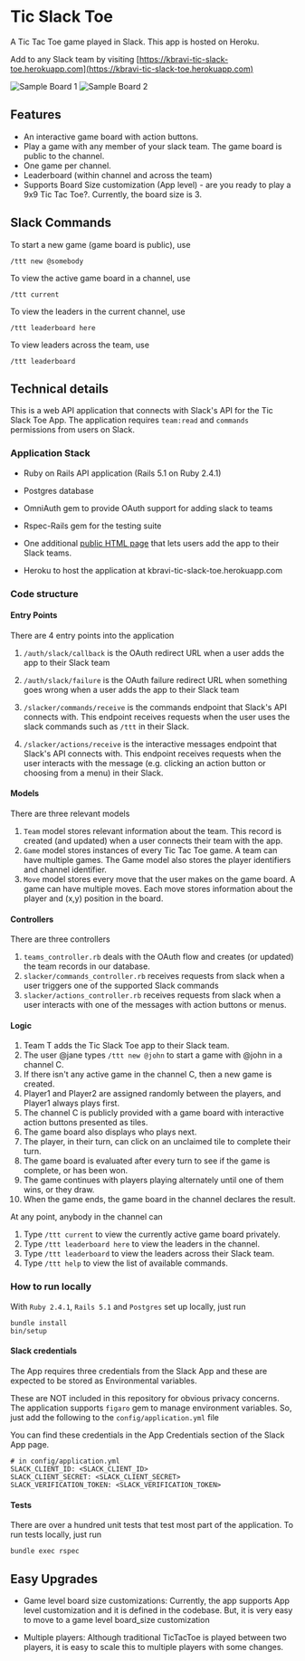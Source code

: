 # Tic Slack Toe

A Tic Tac Toe game played in Slack. This app is hosted on Heroku.

Add to any Slack team by visiting [https://kbravi-tic-slack-toe.herokuapp.com](https://kbravi-tic-slack-toe.herokuapp.com)

![Sample Board 1](http://i.imgur.com/4MSH7VQ.png)
![Sample Board 2](http://i.imgur.com/HEX8DCJ.png)

## Features
* An interactive game board with action buttons.
* Play a game with any member of your slack team. The game board is public to the channel.
* One game per channel.
* Leaderboard (within channel and across the team)
* Supports Board Size customization (App level) - are you ready to play a 9x9 Tic Tac Toe?. Currently, the board size is 3.

## Slack Commands
To start a new game (game board is public), use
```
/ttt new @somebody
```
To view the active game board in a channel, use
```
/ttt current
```
To view the leaders in the current channel, use
```
/ttt leaderboard here
```
To view leaders across the team, use
```
/ttt leaderboard
```

## Technical details

This is a web API application that connects with Slack's API for the Tic Slack Toe App. The application requires `team:read` and `commands` permissions from users on Slack.

### Application Stack
* Ruby on Rails API application (Rails 5.1 on Ruby 2.4.1)
* Postgres database

* OmniAuth gem to provide OAuth support for adding slack to teams
* Rspec-Rails gem for the testing suite

* One additional [public HTML page](https://kbravi-tic-slack-toe.herokuapp.com) that lets users add the app to their Slack teams.

* Heroku to host the application at kbravi-tic-slack-toe.herokuapp.com

### Code structure

#### Entry Points
There are 4 entry points into the application
1. `/auth/slack/callback` is the OAuth redirect URL when a user adds the app to their Slack team
2. `/auth/slack/failure` is the OAuth failure redirect URL when something goes wrong when a user adds the app to their Slack team

3. `/slacker/commands/receive` is the commands endpoint that Slack's API connects with. This endpoint receives requests when the user uses the slack commands such as `/ttt` in their Slack.
4. `/slacker/actions/receive` is the interactive messages endpoint that Slack's API connects with. This endpoint receives requests when the user interacts with the message (e.g. clicking an action button or choosing from a menu) in their Slack.

#### Models
There are three relevant models
1. `Team` model stores relevant information about the team. This record is created (and updated) when a user connects their team with the app.
2. `Game` model stores instances of every Tic Tac Toe game. A team can have multiple games. The Game model also stores the player identifiers and channel identifier.
3. `Move` model stores every move that the user makes on the game board. A game can have multiple moves. Each move stores information about the player and (x,y) position in the board.

#### Controllers
There are three controllers
1. `teams_controller.rb` deals with the OAuth flow and creates (or updated) the team records in our database.
2. `slacker/commands_controller.rb` receives requests from slack when a user triggers one of the supported Slack commands
3. `slacker/actions_controller.rb` receives requests from slack when a user interacts with one of the messages with action buttons or menus.

#### Logic
1. Team T adds the Tic Slack Toe app to their Slack team.
2. The user @jane types `/ttt new @john` to start a game with @john in a channel C.
3. If there isn't any active game in the channel C, then a new game is created.
4. Player1 and Player2 are assigned randomly between the players, and Player1 always plays first.
5. The channel C is publicly provided with a game board with interactive action buttons presented as tiles.
6. The game board also displays who plays next.
7. The player, in their turn, can click on an unclaimed tile to complete their turn.
8. The game board is evaluated after every turn to see if the game is complete, or has been won.
9. The game continues with players playing alternately until one of them wins, or they draw.
10. When the game ends, the game board in the channel declares the result.

At any point, anybody in the channel can
1. Type `/ttt current` to view the currently active game board privately.
2. Type `/ttt leaderboard here` to view the leaders in the channel.
3. Type `/ttt leaderboard` to view the leaders across their Slack team.
4. Type `/ttt help` to view the list of available commands.


### How to run locally
With `Ruby 2.4.1`, `Rails 5.1` and `Postgres` set up locally, just run
```
bundle install
bin/setup
```
#### Slack credentials
The App requires three credentials from the Slack App and these are expected to be stored as Environmental variables.

These are NOT included in this repository for obvious privacy concerns. The application supports `figaro` gem to manage environment variables. So, just add the following to the `config/application.yml` file

You can find these credentials in the App Credentials section of the Slack App page.

```
# in config/application.yml
SLACK_CLIENT_ID: <SLACK_CLIENT_ID>
SLACK_CLIENT_SECRET: <SLACK_CLIENT_SECRET>
SLACK_VERIFICATION_TOKEN: <SLACK_VERIFICATION_TOKEN>
```

#### Tests
There are over a hundred unit tests that test most part of the application. To run tests locally, just run
```
bundle exec rspec
```

## Easy Upgrades
* Game level board size customizations: Currently, the app supports App level customization and it is defined in the codebase. But, it is very easy to move to a game level board_size customization

* Multiple players: Although traditional TicTacToe is played between two players, it is easy to scale this to multiple players with some changes.

